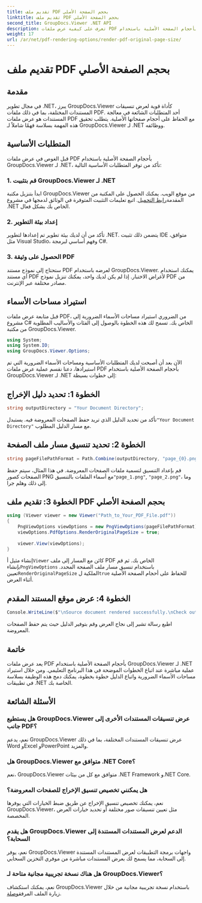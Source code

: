 ```yaml
---
title: تقديم ملف PDF بحجم الصفحة الأصلي
linktitle: تقديم ملف PDF بحجم الصفحة الأصلي
second_title: GroupDocs.Viewer .NET API
description: تعرف على كيفية عرض ملفات PDF بأحجام الصفحة الأصلية باستخدام GroupDocs.Viewer لـ .NET. اتبع دليلنا خطوة بخطوة وقم بدمج هذه الوظيفة بسلاسة.
weight: 17
url: /ar/net/pdf-rendering-options/render-pdf-original-page-size/
---
```


# تقديم ملف PDF بحجم الصفحة الأصلي

## مقدمة
في مجال تطوير .NET، يبرز GroupDocs.Viewer كأداة قوية لعرض تنسيقات المستندات المختلفة، بما في ذلك ملفات PDF. أحد المتطلبات الشائعة في معالجة المستندات هو عرض ملفات PDF مع الحفاظ على أحجام صفحاتها الأصلية. يتطلب تحقيق هذه المهمة بسلاسة فهمًا شاملاً لـ GroupDocs.Viewer لـ .NET ووظائفه.
## المتطلبات الأساسية
قبل الغوص في عرض ملفات PDF بأحجام الصفحة الأصلية باستخدام GroupDocs.Viewer لـ .NET، تأكد من توفر المتطلبات الأساسية التالية:
### 1. قم بتثبيت GroupDocs.Viewer لـ .NET
 ابدأ بتنزيل مكتبة GroupDocs.Viewer من موقع الويب. يمكنك الحصول على المكتبة من المقدمة[رابط التحميل](https://releases.groupdocs.com/viewer/net/). اتبع تعليمات التثبيت المتوفرة في الوثائق لدمجها في مشروع .NET الخاص بك بشكل فعال.
### 2. إعداد بيئة التطوير
تأكد من أن لديك بيئة تطوير تم إعدادها لتطوير .NET. يتضمن ذلك تثبيت IDE متوافق، مثل Visual Studio، وفهم أساسي لبرمجة C#.
### 3. الحصول على وثيقة PDF
ستحتاج إلى نموذج مستند PDF لعرضه باستخدام GroupDocs.Viewer. يمكنك استخدام أي مستند PDF لأغراض الاختبار. إذا لم يكن لديك واحد، يمكنك تنزيل نموذج PDF من مصادر مختلفة عبر الإنترنت.

## استيراد مساحات الأسماء
قبل متابعة عرض ملفات PDF، من الضروري استيراد مساحات الأسماء الضرورية إلى مشروع C# الخاص بك. تسمح لك هذه الخطوة بالوصول إلى الفئات والأساليب المطلوبة من مكتبة GroupDocs.Viewer.

```csharp
using System;
using System.IO;
using GroupDocs.Viewer.Options;
```

الآن بعد أن أصبحت لديك المتطلبات الأساسية ومساحات الأسماء الضرورية التي تم استيرادها، دعنا نقسم عملية عرض ملفات PDF بأحجام الصفحة الأصلية باستخدام GroupDocs.Viewer لـ .NET إلى خطوات بسيطة:
## الخطوة 1: تحديد دليل الإخراج
```csharp
string outputDirectory = "Your Document Directory";
```
 تأكد من تحديد الدليل الذي تريد حفظ الصفحات المعروضة فيه. يستبدل`"Your Document Directory"` مع مسار الدليل المطلوب.
## الخطوة 2: تحديد تنسيق مسار ملف الصفحة
```csharp
string pageFilePathFormat = Path.Combine(outputDirectory, "page_{0}.png");
```
قم بإعداد التنسيق لتسمية ملفات الصفحات المعروضة. في هذا المثال، سيتم حفظ الصفحات كصور PNG مع أسماء الملفات بالتنسيق`"page_1.png"`, `"page_2.png"`، وما إلى ذلك وهلم جرا.
## الخطوة 3: تقديم ملف PDF بحجم الصفحة الأصلي
```csharp
using (Viewer viewer = new Viewer("Path_to_Your_PDF_File.pdf"))
{
    PngViewOptions viewOptions = new PngViewOptions(pageFilePathFormat);
    viewOptions.PdfOptions.RenderOriginalPageSize = true;
    
    viewer.View(viewOptions);
}
```
 إنشاء مثيل أ`Viewer` كائن مع المسار إلى ملف PDF الخاص بك. ثم قم بإنشاء`PngViewOptions` باستخدام تنسيق مسار ملف الصفحة المحدد. تعيين`RenderOriginalPageSize` الملكية ل`true` للحفاظ على أحجام الصفحة الأصلية أثناء العرض.
## الخطوة 4: عرض موقع المستند المقدم
```csharp
Console.WriteLine($"\nSource document rendered successfully.\nCheck output in {outputDirectory}.");
```
اطبع رسالة تشير إلى نجاح العرض وقم بتوفير الدليل حيث يتم حفظ الصفحات المعروضة.

## خاتمة
يعد عرض ملفات PDF بأحجام الصفحة الأصلية باستخدام GroupDocs.Viewer لـ .NET عملية مباشرة عند اتباع الخطوات الموضحة في هذا البرنامج التعليمي. ومن خلال استيراد مساحات الأسماء الضرورية واتباع الدليل خطوة بخطوة، يمكنك دمج هذه الوظيفة بسلاسة في تطبيقات .NET الخاصة بك.
## الأسئلة الشائعة
### هل يستطيع GroupDocs.Viewer عرض تنسيقات المستندات الأخرى إلى جانب PDF؟
نعم، يدعم GroupDocs.Viewer عرض تنسيقات المستندات المختلفة، بما في ذلك Word وExcel وPowerPoint والمزيد.
### هل GroupDocs.Viewer متوافق مع .NET Core؟
نعم، GroupDocs.Viewer متوافق مع كل من بيئات .NET Framework و.NET Core.
### هل يمكنني تخصيص تنسيق الإخراج للصفحات المعروضة؟
نعم، يمكنك تخصيص تنسيق الإخراج عن طريق ضبط الخيارات التي يوفرها GroupDocs.Viewer، مثل تعيين تنسيقات صور مختلفة أو تحديد خيارات العرض المخصصة.
### هل يقدم GroupDocs.Viewer الدعم لعرض المستندات المستندة إلى السحابة؟
نعم، يوفر GroupDocs.Viewer واجهات برمجة التطبيقات لعرض المستندات المستندة إلى السحابة، مما يسمح لك بعرض المستندات مباشرة من موفري التخزين السحابي.
### هل هناك نسخة تجريبية مجانية متاحة لـ GroupDocs.Viewer؟
 نعم، يمكنك استكشاف GroupDocs.Viewer باستخدام نسخة تجريبية مجانية من خلال زيارة الملف المرفق[وصلة](https://releases.groupdocs.com/).